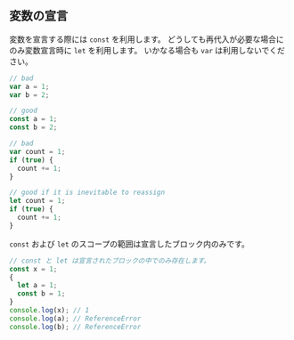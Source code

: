 ## 変数の宣言

変数を宣言する際には `const` を利用します。
どうしても再代入が必要な場合にのみ変数宣言時に `let` を利用します。
いかなる場合も `var` は利用しないでください。

```js
// bad
var a = 1;
var b = 2;

// good
const a = 1;
const b = 2;

// bad
var count = 1;
if (true) {
  count += 1;
}

// good if it is inevitable to reassign
let count = 1;
if (true) {
  count += 1;
}
```
`const` および `let` のスコープの範囲は宣言したブロック内のみです。

```js
// const と let は宣言されたブロックの中でのみ存在します。
const x = 1;
{
  let a = 1;
  const b = 1;
}
console.log(x); // 1
console.log(a); // ReferenceError
console.log(b); // ReferenceError
```
